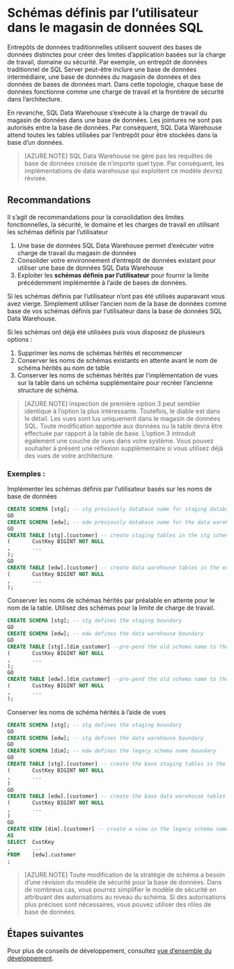 <properties
   pageTitle="Les schémas définis par l’utilisateur dans le magasin de données SQL | Microsoft Azure"
   description="Conseils d’utilisation des schémas de Transact-SQL dans le magasin de données SQL Azure pour le développement de solutions."
   services="sql-data-warehouse"
   documentationCenter="NA"
   authors="jrowlandjones"
   manager="barbkess"
   editor=""/>

<tags
   ms.service="sql-data-warehouse"
   ms.devlang="NA"
   ms.topic="article"
   ms.tgt_pltfrm="NA"
   ms.workload="data-services"
   ms.date="06/14/2016"
   ms.author="jrj;barbkess;sonyama"/>

# <a name="user-defined-schemas-in-sql-data-warehouse"></a>Schémas définis par l’utilisateur dans le magasin de données SQL

Entrepôts de données traditionnelles utilisent souvent des bases de données distinctes pour créer des limites d’application basées sur la charge de travail, domaine ou sécurité. Par exemple, un entrepôt de données traditionnel de SQL Server peut-être inclure une base de données intermédiaire, une base de données du magasin de données et des données de bases de données mart. Dans cette topologie, chaque base de données fonctionne comme une charge de travail et la frontière de sécurité dans l’architecture.

En revanche, SQL Data Warehouse s’exécute à la charge de travail du magasin de données dans une base de données. Les jointures ne sont pas autorisés entre la base de données. Par conséquent, SQL Data Warehouse attend toutes les tables utilisées par l’entrepôt pour être stockées dans la base d’un données.

> [AZURE.NOTE] SQL Data Warehouse ne gère pas les requêtes de base de données croisée de n’importe quel type. Par conséquent, les implémentations de data warehouse qui exploitent ce modèle devrez révisée.

## <a name="recommendations"></a>Recommandations

Il s’agit de recommandations pour la consolidation des limites fonctionnelles, la sécurité, le domaine et les charges de travail en utilisant les schémas définis par l’utilisateur

1. Une base de données SQL Data Warehouse permet d’exécuter votre charge de travail du magasin de données
2. Consolider votre environnement d’entrepôt de données existant pour utiliser une base de données SQL Data Warehouse
3. Exploiter les **schémas définis par l’utilisateur** pour fournir la limite précédemment implémentée à l’aide de bases de données.

Si les schémas définis par l’utilisateur n’ont pas été utilisés auparavant vous avez vierge. Simplement utiliser l’ancien nom de la base de données comme base de vos schémas définis par l’utilisateur dans la base de données SQL Data Warehouse.

Si les schémas ont déjà été utilisées puis vous disposez de plusieurs options :

1. Supprimer les noms de schémas hérités et recommencer
2. Conserver les noms de schémas existants en attente avant le nom de schéma hérités au nom de table
3. Conserver les noms de schémas hérités par l’implémentation de vues sur la table dans un schéma supplémentaire pour recréer l’ancienne structure de schéma.

> [AZURE.NOTE] Inspection de première option 3 peut sembler identique à l’option la plus intéressante. Toutefois, le diable est dans le détail. Les vues sont lus uniquement dans le magasin de données SQL. Toute modification apportée aux données ou la table devra être effectuée par rapport à la table de base. L’option 3 introduit également une couche de vues dans votre système. Vous pouvez souhaiter à présent une réflexion supplémentaire si vous utilisez déjà des vues de votre architecture.


### <a name="examples"></a>Exemples :

Implémenter les schémas définis par l’utilisateur basés sur les noms de base de données

```sql
CREATE SCHEMA [stg]; -- stg previously database name for staging database
GO
CREATE SCHEMA [edw]; -- edw previously database name for the data warehouse
GO
CREATE TABLE [stg].[customer] -- create staging tables in the stg schema
(       CustKey BIGINT NOT NULL
,       ...
);
GO
CREATE TABLE [edw].[customer] -- create data warehouse tables in the edw schema
(       CustKey BIGINT NOT NULL
,       ...
);
```

Conserver les noms de schémas hérités par préalable en attente pour le nom de la table. Utilisez des schémas pour la limite de charge de travail.

```sql
CREATE SCHEMA [stg]; -- stg defines the staging boundary
GO
CREATE SCHEMA [edw]; -- edw defines the data warehouse boundary
GO
CREATE TABLE [stg].[dim_customer] --pre-pend the old schema name to the table and create in the staging boundary
(       CustKey BIGINT NOT NULL
,       ...
);
GO
CREATE TABLE [edw].[dim_customer] --pre-pend the old schema name to the table and create in the data warehouse boundary
(       CustKey BIGINT NOT NULL
,       ...
);
```

Conserver les noms de schéma hérités à l’aide de vues

```sql
CREATE SCHEMA [stg]; -- stg defines the staging boundary
GO
CREATE SCHEMA [edw]; -- stg defines the data warehouse boundary
GO
CREATE SCHEMA [dim]; -- edw defines the legacy schema name boundary
GO
CREATE TABLE [stg].[customer] -- create the base staging tables in the staging boundary
(       CustKey BIGINT NOT NULL
,       ...
)
GO
CREATE TABLE [edw].[customer] -- create the base data warehouse tables in the data warehouse boundary
(       CustKey BIGINT NOT NULL
,       ...
)
GO
CREATE VIEW [dim].[customer] -- create a view in the legacy schema name boundary for presentation consistency purposes only
AS
SELECT  CustKey
,       ...
FROM    [edw].customer
;
```

> [AZURE.NOTE] Toute modification de la stratégie de schéma a besoin d’une révision du modèle de sécurité pour la base de données. Dans de nombreux cas, vous pourrez simplifier le modèle de sécurité en attribuant des autorisations au niveau du schéma. Si des autorisations plus précises sont nécessaires, vous pouvez utiliser des rôles de base de données.

## <a name="next-steps"></a>Étapes suivantes
Pour plus de conseils de développement, consultez [vue d’ensemble du développement][].

<!--Image references-->

<!--Article references-->
[vue d’ensemble du développement]: sql-data-warehouse-overview-develop.md

<!--MSDN references-->

<!--Other Web references-->
